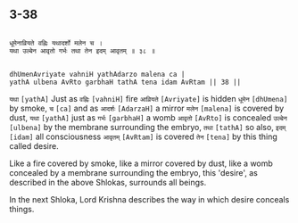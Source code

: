 ## 3-38


```shloka-sa

धूमेनाव्रियते वह्निः यथादर्शो मलेन च ।
यथा उल्बेन आवृतो गर्भः तथा तेन इदम् आवृतम् ॥ ३८ ॥

```
```shloka-sa-hk

dhUmenAvriyate vahniH yathAdarzo malena ca |
yathA ulbena AvRto garbhaH tathA tena idam AvRtam || 38 ||

```
`यथा` `[yathA]` Just as `वह्निः` `[vahniH]` fire `आव्रियते` `[Avriyate]` is hidden `धूमेन` `[dhUmena]` by smoke, `च` `[ca]` and as `आदर्शः` `[AdarzaH]` a mirror `मलेन` `[malena]` is covered by dust, `यथा` `[yathA]` just as `गर्भः` `[garbhaH]` a womb `आवृतो` `[AvRto]` is concealed `उल्बेन` `[ulbena]` by the membrane surrounding the embryo, `तथा` `[tathA]` so also, `इदम्` `[idam]` all consciousness `आवृतम्` `[AvRtam]` is covered `तेन` `[tena]` by this thing called desire.

Like a fire covered by smoke, like a mirror covered by dust, like a womb concealed by a membrane surrounding the embryo, this 'desire', as described in the above Shlokas, surrounds all beings.

In the next Shloka, Lord Krishna describes the way in which desire conceals things.


